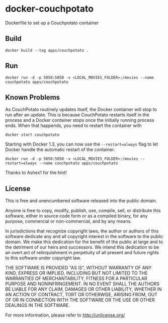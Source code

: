 # docker-couchpotato

Dockerfile to set up a Couchpotato container

## Build

    docker build --tag apps/couchpotato .

## Run

    docker run -d -p 5050:5050 -v <LOCAL_MOVIES_FOLDER>:/movies --name couchpotato apps/couchpotato

## Known Problems

As CouchPotato routinely updates itself, the Docker container will stop to run after an update. This is because CouchPotato restarts itself in the process and a Docker container stops once the initially running process ends. When that happends, you need to restart the container with

    docker start couchpotato

Starting with Docker 1.3, you can now use the `--restart=always` flag to let Docker handle the automatic restart of the container.

    docker run -d -p 5050:5050 -v <LOCAL_MOVIES_FOLDER>:/movies --restart=always --name couchpotato apps/couchpotato

Thanks to Ashex1 for the hint!

## License

This is free and unencumbered software released into the public domain.

Anyone is free to copy, modify, publish, use, compile, sell, or
distribute this software, either in source code form or as a compiled
binary, for any purpose, commercial or non-commercial, and by any
means.

In jurisdictions that recognize copyright laws, the author or authors
of this software dedicate any and all copyright interest in the
software to the public domain. We make this dedication for the benefit
of the public at large and to the detriment of our heirs and
successors. We intend this dedication to be an overt act of
relinquishment in perpetuity of all present and future rights to this
software under copyright law.

THE SOFTWARE IS PROVIDED "AS IS", WITHOUT WARRANTY OF ANY KIND,
EXPRESS OR IMPLIED, INCLUDING BUT NOT LIMITED TO THE WARRANTIES OF
MERCHANTABILITY, FITNESS FOR A PARTICULAR PURPOSE AND NONINFRINGEMENT.
IN NO EVENT SHALL THE AUTHORS BE LIABLE FOR ANY CLAIM, DAMAGES OR
OTHER LIABILITY, WHETHER IN AN ACTION OF CONTRACT, TORT OR OTHERWISE,
ARISING FROM, OUT OF OR IN CONNECTION WITH THE SOFTWARE OR THE USE OR
OTHER DEALINGS IN THE SOFTWARE.

For more information, please refer to <http://unlicense.org/>
